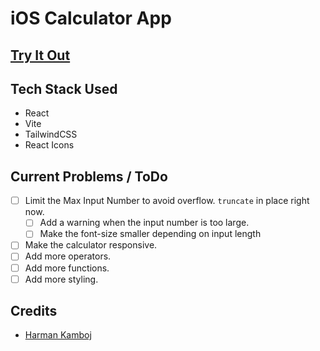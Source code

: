 # iOS Calculator App

## [Try It Out](https://calculator.radegg.com/)

## Tech Stack Used

- React
- Vite
- TailwindCSS
- React Icons

## Current Problems / ToDo

- [ ] Limit the Max Input Number to avoid overflow. `truncate` in place right now.
  - [ ] Add a warning when the input number is too large.
  - [ ] Make the font-size smaller depending on input length
- [ ] Make the calculator responsive.
- [ ] Add more operators.
- [ ] Add more functions.
- [ ] Add more styling.

## Credits

- [Harman Kamboj](https://radegg.com/)
